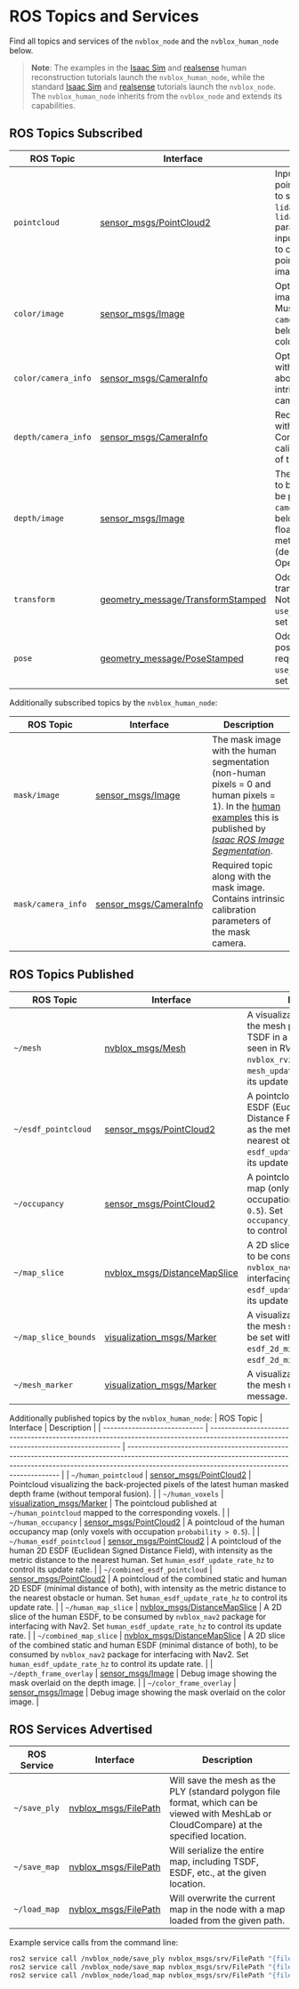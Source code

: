 
# ROS Topics and Services

Find all topics and services of the `nvblox_node` and the `nvblox_human_node` below.

> **Note**: The examples in the [Isaac Sim](./tutorial-human-reconstruction-isaac-sim.md) and [realsense](./tutorial-human-reconstruction-realsense.md) human reconstruction tutorials launch the `nvblox_human_node`, while the standard [Isaac Sim](tutorial-isaac-sim.md) and [realsense](tutorial-realsense.md) tutorials launch the `nvblox_node`. The `nvblox_human_node` inherits from the `nvblox_node` and extends its capabilities.

## ROS Topics Subscribed

| ROS Topic           | Interface                                                                                                                         | Description                                                                                                                                                                                                |
| ------------------- | --------------------------------------------------------------------------------------------------------------------------------- | ---------------------------------------------------------------------------------------------------------------------------------------------------------------------------------------------------------- |
| `pointcloud`        | [sensor_msgs/PointCloud2](https://github.com/ros2/common_interfaces/blob/humble/sensor_msgs/msg/PointCloud2.msg)                  | Input 3D LIDAR pointcloud. Make sure to set the `lidar_height`, `lidar_width`, and `lidar_vertical_fov_rad` parameters if using this input, as it uses those to convert the pointcloud into a depth image. |
| `color/image`       | [sensor_msgs/Image](https://github.com/ros2/common_interfaces/blob/master/sensor_msgs/msg/Image.msg)                              | Optional input color image to be integrated. Must be paired with a `camera_info` message below. Only used to color the mesh.                                                                               |
| `color/camera_info` | [sensor_msgs/CameraInfo](https://github.com/ros2/common_interfaces/blob/master/sensor_msgs/msg/CameraInfo.msg)                    | Optional topic along with the color image above. Contains intrinsics of the color camera.                                                                                                                  |
| `depth/camera_info` | [sensor_msgs/CameraInfo](https://github.com/ros2/common_interfaces/blob/humble/sensor_msgs/msg/CameraInfo.msg)                    | Required topic along with the depth image. Contains intrinsic calibration parameters of the depth camera.                                                                                                  |
| `depth/image`       | [sensor_msgs/Image](https://github.com/ros2/common_interfaces/blob/humble/sensor_msgs/msg/Image.msg)                              | The input depth image to be integrated. Must be paired with a `camera_info` message below. Supports both floating-point (depth in meters) and `uint16` (depth in millimeters, OpenNI format).              |
| `transform`         | [geometry_message/TransformStamped](https://github.com/ros2/common_interfaces/blob/humble/geometry_msgs/msg/TransformStamped.msg) | Odometry as stamped transform messages. Not required if `use_tf_transforms` is set to true.                                                                                                                |
| `pose`              | [geometry_message/PoseStamped](https://github.com/ros2/common_interfaces/blob/humble/geometry_msgs/msg/PoseStamped.msg)           | Odometry as stamped pose messages. Not required if `use_tf_transforms` is set to true.                                                                                                                     |

Additionally subscribed topics by the `nvblox_human_node`:

| ROS Topic          | Interface                                                                                                      | Description                                                                                                                                                                                                                                                                                                                            |
| ------------------ | -------------------------------------------------------------------------------------------------------------- | -------------------------------------------------------------------------------------------------------------------------------------------------------------------------------------------------------------------------------------------------------------------------------------------------------------------------------------- |
| `mask/image`       | [sensor_msgs/Image](https://github.com/ros2/common_interfaces/blob/master/sensor_msgs/msg/Image.msg)           | The mask image with the human segmentation (non-human pixels = 0 and human pixels = 1). In the [human](./tutorial-human-reconstruction-realsense.md) [examples](./tutorial-human-reconstruction-isaac-sim.md) this is published by [*Isaac ROS Image Segmentation*](https://github.com/NVIDIA-ISAAC-ROS/isaac_ros_image_segmentation). |
| `mask/camera_info` | [sensor_msgs/CameraInfo](https://github.com/ros2/common_interfaces/blob/humble/sensor_msgs/msg/CameraInfo.msg) | Required topic along with the mask image. Contains intrinsic calibration parameters of the mask camera.                                                                                                                                                                                                                                |

## ROS Topics Published

| ROS Topic            | Interface                                                                                                                           | Description                                                                                                                                                                                  |
| -------------------- | ----------------------------------------------------------------------------------------------------------------------------------- | -------------------------------------------------------------------------------------------------------------------------------------------------------------------------------------------- |
| `~/mesh`             | [nvblox_msgs/Mesh](https://github.com/NVIDIA-ISAAC-ROS/isaac_ros_nvblox/blob/main/nvblox_msgs/msg/Mesh.msg)                         | A visualization topic showing the mesh produced from the TSDF in a form that can be seen in RViz using `nvblox_rviz_plugin`. Set ``mesh_update_rate_hz`` to control its update rate.         |
| `~/esdf_pointcloud`  | [sensor_msgs/PointCloud2](https://github.com/ros2/common_interfaces/blob/humble/sensor_msgs/msg/PointCloud2.msg)                    | A pointcloud of the static 2D ESDF (Euclidean Signed Distance Field), with intensity as the metric distance to the nearest obstacle. Set ``esdf_update_rate_hz`` to control its update rate. |
| `~/occupancy`        | [sensor_msgs/PointCloud2](https://github.com/ros2/common_interfaces/blob/humble/sensor_msgs/msg/PointCloud2.msg)                    | A pointcloud of the occupancy map (only voxels with occupation ``probability > 0.5``). Set ``occupancy_publication_rate_hz`` to control its publication rate.                                |
| `~/map_slice`        | [nvblox_msgs/DistanceMapSlice](https://github.com/NVIDIA-ISAAC-ROS/isaac_ros_nvblox/blob/main/nvblox_msgs/msg/DistanceMapSlice.msg) | A 2D slice of the static ESDF, to be consumed by `nvblox_nav2` package for interfacing with Nav2. Set ``esdf_update_rate_hz`` to control its update rate.                                    |
| `~/map_slice_bounds` | [visualization_msgs/Marker](https://github.com/ros2/common_interfaces/blob/humble/visualization_msgs/msg/Marker.msg)                | A visualization topic showing the mesh slice bounds that can be set with the parameters `esdf_2d_min_height` and `esdf_2d_min_height`.                                                       |
| `~/mesh_marker`      | [visualization_msgs/Marker](https://github.com/ros2/common_interfaces/blob/humble/visualization_msgs/msg/Marker.msg)                | A visualization topic showing the mesh using a marker message.                                                                                                                               |

Additionally published topics by the `nvblox_human_node`:
| ROS Topic                    | Interface                                                                                                                           | Description                                                                                                                                                                                                             |
| ---------------------------- | ----------------------------------------------------------------------------------------------------------------------------------- | ----------------------------------------------------------------------------------------------------------------------------------------------------------------------------------------------------------------------- |
| `~/human_pointcloud`         | [sensor_msgs/PointCloud2](https://github.com/ros2/common_interfaces/blob/humble/sensor_msgs/msg/PointCloud2.msg)                    | Pointcloud visualizing the back-projected pixels of the latest human masked depth frame (without temporal fusion).                                                                                                      |
| `~/human_voxels`             | [visualization_msgs/Marker](https://github.com/ros2/common_interfaces/blob/humble/visualization_msgs/msg/Marker.msg)                | The pointcloud published at `~/human_pointcloud` mapped to the corresponding voxels.                                                                                                                                    |
| `~/human_occupancy`          | [sensor_msgs/PointCloud2](https://github.com/ros2/common_interfaces/blob/humble/sensor_msgs/msg/PointCloud2.msg)                    | A pointcloud of the human occupancy map (only voxels with occupation ``probability > 0.5``).                                                                                                                            |
| `~/human_esdf_pointcloud`    | [sensor_msgs/PointCloud2](https://github.com/ros2/common_interfaces/blob/humble/sensor_msgs/msg/PointCloud2.msg)                    | A pointcloud of the human 2D ESDF (Euclidean Signed Distance Field), with intensity as the metric distance to the nearest human. Set ``human_esdf_update_rate_hz`` to control its update rate.                          |
| `~/combined_esdf_pointcloud` | [sensor_msgs/PointCloud2](https://github.com/ros2/common_interfaces/blob/humble/sensor_msgs/msg/PointCloud2.msg)                    | A pointcloud of the combined static and human 2D ESDF (minimal distance of both), with intensity as the metric distance to the nearest obstacle or human. Set ``human_esdf_update_rate_hz`` to control its update rate. |
| `~/human_map_slice`          | [nvblox_msgs/DistanceMapSlice](https://github.com/NVIDIA-ISAAC-ROS/isaac_ros_nvblox/blob/main/nvblox_msgs/msg/DistanceMapSlice.msg) | A 2D slice of the human ESDF, to be consumed by `nvblox_nav2` package for interfacing with Nav2. Set ``human_esdf_update_rate_hz`` to control its update rate.                                                          |
| `~/combined_map_slice`       | [nvblox_msgs/DistanceMapSlice](https://github.com/NVIDIA-ISAAC-ROS/isaac_ros_nvblox/blob/main/nvblox_msgs/msg/DistanceMapSlice.msg) | A 2D slice of the combined static and human ESDF (minimal distance of both), to be consumed by `nvblox_nav2` package for interfacing with Nav2. Set ``human_esdf_update_rate_hz`` to control its update rate.           |
| `~/depth_frame_overlay`      | [sensor_msgs/Image](https://github.com/ros2/common_interfaces/blob/master/sensor_msgs/msg/Image.msg)                                | Debug image showing the mask overlaid on the depth image.                                                                                                                                                               |
| `~/color_frame_overlay`      | [sensor_msgs/Image](https://github.com/ros2/common_interfaces/blob/master/sensor_msgs/msg/Image.msg)                                | Debug image showing the mask overlaid on the color image.                                                                                                                                                               |


## ROS Services Advertised

| ROS Service  | Interface                                                                                                           | Description                                                                                                                               |
| ------------ | ------------------------------------------------------------------------------------------------------------------- | ----------------------------------------------------------------------------------------------------------------------------------------- |
| `~/save_ply` | [nvblox_msgs/FilePath](https://github.com/NVIDIA-ISAAC-ROS/isaac_ros_nvblox/blob/main/nvblox_msgs/srv/FilePath.srv) | Will save the mesh as the PLY (standard polygon file format, which can be viewed with MeshLab or CloudCompare) at the specified location. |
| `~/save_map` | [nvblox_msgs/FilePath](https://github.com/NVIDIA-ISAAC-ROS/isaac_ros_nvblox/blob/main/nvblox_msgs/srv/FilePath.srv) | Will serialize the entire map, including TSDF, ESDF, etc., at the given location.                                                         |
| `~/load_map` | [nvblox_msgs/FilePath](https://github.com/NVIDIA-ISAAC-ROS/isaac_ros_nvblox/blob/main/nvblox_msgs/srv/FilePath.srv) | Will overwrite the current map in the node with a map loaded from the given path.                                                         |

Example service calls from the command line:
```bash
ros2 service call /nvblox_node/save_ply nvblox_msgs/srv/FilePath "{file_path: '/home/USERNAME/super_cool_map.ply'}"
ros2 service call /nvblox_node/save_map nvblox_msgs/srv/FilePath "{file_path: '/home/USERNAME/super_cool_map.nvblx'}"
ros2 service call /nvblox_node/load_map nvblox_msgs/srv/FilePath "{file_path: '/home/USERNAME/super_cool_map.nvblx'}"
```
